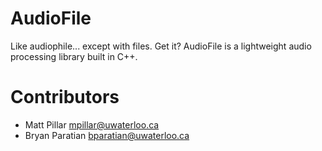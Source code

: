 AudioFile
=========

Like audiophile... except with files. Get it? AudioFile is a lightweight audio processing library built in C++.

Contributors
============

* Matt Pillar <mpillar@uwaterloo.ca>
* Bryan Paratian <bparatian@uwaterloo.ca>
